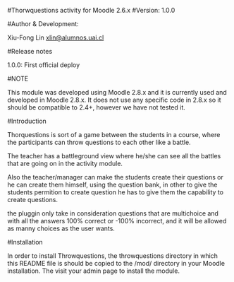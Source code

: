 #Thorwquestions activity for Moodle 2.6.x
#Version: 1.0.0


#Author & Development: 

Xiu-Fong Lin <xlin@alumnos.uai.cl>

#Release notes

1.0.0: First official deploy

#NOTE

This module was developed using Moodle 2.8.x and it is currently used and
developed in Moodle 2.8.x. It does not use any specific code in 2.8.x so
it should be compatible to 2.4+, however we have not tested it.

#Introduction

Thorquestions is sort of a game between the students in a course, where the participants
can throw questions to each other like a battle.

The teacher has a battleground view where he/she can see all the battles that are going on in
the activity module.

Also the teacher/manager can make the students create their questions or he can create them himself,
using the question bank, in other to give the students permition to create question he has to give them
the capability to create questions.

the pluggin only take in consideration questions that are multichoice and with all the answers 100% correct
or -100% incorrect, and it will be allowed as manny choices as the user wants.

#Installation

In order to install Throwquestions, the throwquestions directory in which this
README file is should be copied to the /mod/ directory in your Moodle
installation. The visit your admin page to install the module.